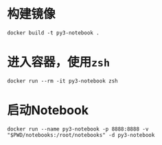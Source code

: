 # 构建镜像
`docker build -t py3-notebook .`

# 进入容器，使用`zsh`
`docker run --rm -it py3-notebook zsh`

# 启动Notebook
`docker run --name py3-notebook -p 8888:8888 -v "$PWD/notebooks:/root/notebooks" -d py3-notebook`
